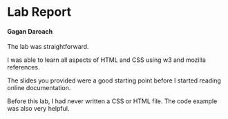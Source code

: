 # Lab Report
#### Gagan Daroach

The lab was straightforward. 

I was able to learn all aspects of HTML and CSS using w3 and mozilla references. 

The slides you provided were a good starting point before I started reading online documentation. 

Before this lab, I had never written a CSS or HTML file. The code example was also very helpful. 

